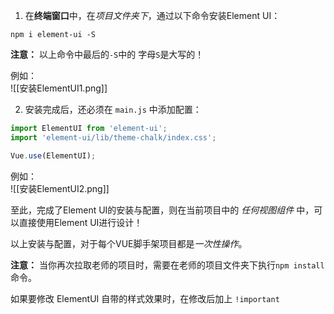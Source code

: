 
1. 在**终端窗口**中，在*项目文件夹下*，通过以下命令安装Element UI：  
```
npm i element-ui -S
```
**注意：** 以上命令中最后的`-S`中的 字母`S`是大写的！  

例如：  
![[安装ElementUI1.png]]


2. 安装完成后，还必须在 `main.js` 中添加配置：  
```javascript  
import ElementUI from 'element-ui';
import 'element-ui/lib/theme-chalk/index.css';

Vue.use(ElementUI);
```  

例如：  
![[安装ElementUI2.png]]
  
至此，完成了Element UI的安装与配置，则在当前项目中的 *任何视图组件* 中，可以直接使用Element UI进行设计！

以上安装与配置，对于每个VUE脚手架项目都是*一次性操作*。  
  
**注意：** 当你再次拉取老师的项目时，需要在老师的项目文件夹下执行`npm install`命令。

如果要修改 ElementUI 自带的样式效果时，在修改后加上 `!important`